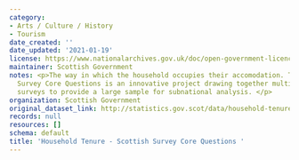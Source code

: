```yaml
---
category:
- Arts / Culture / History
- Tourism
date_created: ''
date_updated: '2021-01-19'
license: https://www.nationalarchives.gov.uk/doc/open-government-licence/version/3/
maintainer: Scottish Government
notes: <p>The way in which the household occupies their accomodation. The Scottish
  Survey Core Questions is an innovative project drawing together multiple household
  surveys to provide a large sample for subnational analysis. </p>
organization: Scottish Government
original_dataset_link: http://statistics.gov.scot/data/household-tenure-sscq
records: null
resources: []
schema: default
title: 'Household Tenure - Scottish Survey Core Questions '
---
```

